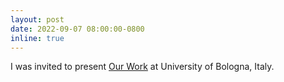 ```yaml
---
layout: post
date: 2022-09-07 08:00:00-0800
inline: true
---
```


I was invited to present [Our Work](http://ceur-ws.org/Vol-3180/paper-36.pdf) at University of Bologna, Italy.

